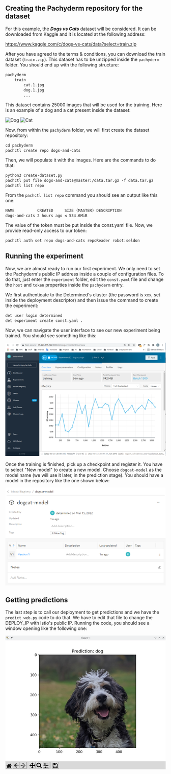



## Creating the Pachyderm repository for the dataset ##############

For this example, the ***Dogs vs Cats*** dataset will be considered. It can be downloaded from Kaggle and it is located at the following address:

https://www.kaggle.com/c/dogs-vs-cats/data?select=train.zip

After you have agreed to the terms & conditions, you can download the train dataset (`train.zip`). This dataset has to be unzipped inside the `pachyderm` folder. You should end up with the following structure:

```
pachyderm
    train
        cat.1.jpg
        dog.1.jpg
        ...
```

This dataset contains 25000 images that will be used for the training. Here is an example of a dog and a cat present inside the dataset:

![Dog](pachyderm/sample/dog.jpg)
![Cat](pachyderm/sample/cat.jpg)

Now, from within the `pachyderm` folder, we will first create the dataset repository:

```
cd pachyderm
pachctl create repo dogs-and-cats
```

Then, we will populate it with the images. Here are the commands to do that:

```
python3 create-dataset.py
pachctl put file dogs-and-cats@master:/data.tar.gz -f data.tar.gz
pachctl list repo
```

From the `pachctl list repo` command you should see an output like this one:

```
NAME          CREATED     SIZE (MASTER) DESCRIPTION 
dogs-and-cats 2 hours ago ≤ 534.6MiB   
```

The value of the token must be put inside the const.yaml file. Now, we provide read-only access to our token:

```
pachctl auth set repo dogs-and-cats repoReader robot:seldon
```

## Running the experiment

Now, we are almost ready to run our first experiment. We only need to set the Pachyderm's public IP address inside a couple of configuration files. To do that, just enter the `experiment` folder, edit the `const.yaml` file and change the `host` and `token` properties inside the `pachyderm` entry.

We first authenticate to the Determined's cluster (the password is `xxx`, set inside the deployment descriptor) and then issue the command to create the experiment:

```
det user login determined
det experiment create const.yaml .
```

Now, we can navigate the user interface to see our new experiment being trained. You should see something like this:

![screenshot](experiment-training.png)

Once the training is finished, pick up a checkpoint and register it. You have to select "New model" to create a new model. Choose `dogcat-model` as the model name (we will use it later, in the prediction stage). You should have a model in the repository like the one shown below:

![screenshot](model-repository.png)


## Getting predictions

The last step is to call our deployment to get predictions and we have the `predict_web.py` code  to do that. We have to edit that file to change the DEPLOY_IP with Istio's public IP. Running the code, you should see a window opening like the following one:

![screenshot](prediction.png)
 

